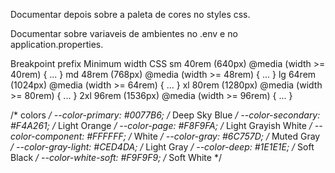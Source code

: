 Documentar depois sobre a paleta de cores no styles css.

Documentar sobre variaveis de ambientes no .env e no application.properties.

Breakpoint prefix	Minimum width	CSS
sm	40rem (640px)	@media (width >= 40rem) { ... }
md	48rem (768px)	@media (width >= 48rem) { ... }
lg	64rem (1024px)	@media (width >= 64rem) { ... }
xl	80rem (1280px)	@media (width >= 80rem) { ... }
2xl	96rem (1536px)	@media (width >= 96rem) { ... }

 /* colors */
  --color-primary: #0077B6; /* Deep Sky Blue */
  --color-secondary: #F4A261; /* Light Orange */
  --color-page: #F8F9FA; /* Light Grayish White */
  --color-component: #FFFFFF; /* White */
  --color-gray: #6C757D; /* Muted Gray */
  --color-gray-light: #CED4DA; /* Light Gray */
  --color-deep: #1E1E1E; /* Soft Black */
  --color-white-soft: #F9F9F9; /* Soft White */

  